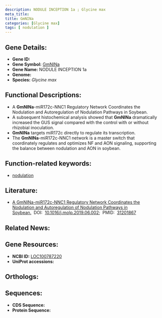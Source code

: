 ```yaml
---
description: NODULE INCEPTION 1a ; Glycine max
meta_title:
title: GmNINa
categories: [Glycine max]
tags: [ nodulation ]
---
```


## Gene Details:
- **Gene ID:** []()
- **Gene Symbol:** <u>GmNINa</u>
- **Gene Name:** NODULE INCEPTION 1a
- **Genome:** []()
- **Species:** *Glycine max*

## Functional Descriptions:
   - A **GmNINa**-miR172c-NNC1 Regulatory Network Coordinates the Nodulation and Autoregulation of Nodulation Pathways in Soybean.
   - A subsequent histochemical analysis showed that **GmNINa** dramatically increased the GUS signal compared with the control with or without rhizobial inoculation.
   - **GmNINa** targets miR172c directly to regulate its transcription.
   - The **GmNINa**-miR172c-NNC1 network is a master switch that coordinately regulates and optimizes NF and AON signaling, supporting the balance between nodulation and AON in soybean.

## Function-related keywords:
   - [nodulation](/tags/nodulation/)

## Literature:
   - [A GmNINa-miR172c-NNC1 Regulatory Network Coordinates the Nodulation and Autoregulation of Nodulation Pathways in Soybean.](https://doi.org/10.1016/j.molp.2019.06.002)&nbsp;&nbsp;DOI:&nbsp;&nbsp;[10.1016/j.molp.2019.06.002](https://doi.org/10.1016/j.molp.2019.06.002);&nbsp;&nbsp;PMID:&nbsp;&nbsp;[31201867](https://pubmed.ncbi.nlm.nih.gov/31201867/)

## Related News:

## Gene Resources:
- **NCBI ID:**  [LOC100787220](https://www.ncbi.nlm.nih.gov/gene/?term=LOC100787220)
- **UniProt accessions:**  [](https://www.uniprot.org/uniprotkb//entry)

## Orthologs:

## Sequences:
- **CDS Sequence:**
- **Protein Sequence:**
